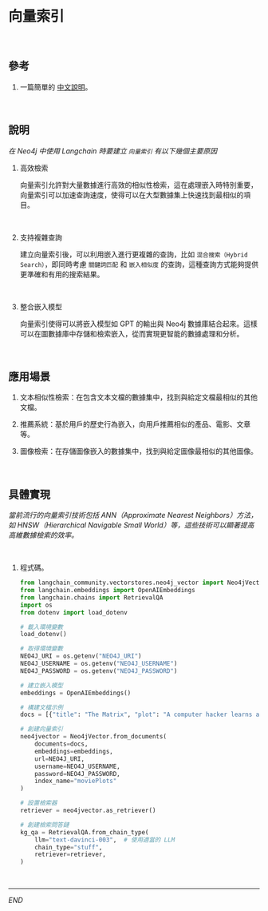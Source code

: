 # 向量索引

<br>

## 參考

1. 一篇簡單的 [中文說明](https://blog.csdn.net/weixin_44740505/article/details/134326049)。

<br>

## 說明

_在 Neo4j 中使用 Langchain 時要建立 `向量索引` 有以下幾個主要原因_

1. 高效檢索

    向量索引允許對大量數據進行高效的相似性檢索，這在處理嵌入時特別重要，向量索引可以加速查詢速度，使得可以在大型數據集上快速找到最相似的項目。

<br>

2. 支持複雜查詢

    建立向量索引後，可以利用嵌入進行更複雜的查詢，比如 `混合搜索（Hybrid Search）`，即同時考慮 `關鍵詞匹配` 和 `嵌入相似度` 的查詢，這種查詢方式能夠提供更準確和有用的搜索結果。

<br>

3.  整合嵌入模型

    向量索引使得可以將嵌入模型如 GPT 的輸出與 Neo4j 數據庫結合起來。這樣可以在圖數據庫中存儲和檢索嵌入，從而實現更智能的數據處理和分析。

<br>

## 應用場景

1. 文本相似性檢索：在包含文本文檔的數據集中，找到與給定文檔最相似的其他文檔。

2. 推薦系統：基於用戶的歷史行為嵌入，向用戶推薦相似的產品、電影、文章等。

3. 圖像檢索：在存儲圖像嵌入的數據集中，找到與給定圖像最相似的其他圖像。

<br>

## 具體實現

_當前流行的向量索引技術包括 ANN（Approximate Nearest Neighbors）方法，如 HNSW（Hierarchical Navigable Small World）等，這些技術可以顯著提高高維數據檢索的效率。_

<br>

1. 程式碼。

    ```python
    from langchain_community.vectorstores.neo4j_vector import Neo4jVector
    from langchain.embeddings import OpenAIEmbeddings
    from langchain.chains import RetrievalQA
    import os
    from dotenv import load_dotenv

    # 載入環境變數
    load_dotenv()

    # 取得環境變數
    NEO4J_URI = os.getenv("NEO4J_URI")
    NEO4J_USERNAME = os.getenv("NEO4J_USERNAME")
    NEO4J_PASSWORD = os.getenv("NEO4J_PASSWORD")

    # 建立嵌入模型
    embeddings = OpenAIEmbeddings()

    # 構建文檔示例
    docs = [{"title": "The Matrix", "plot": "A computer hacker learns about the true nature of his reality and his role in the war against its controllers."}]

    # 創建向量索引
    neo4jvector = Neo4jVector.from_documents(
        documents=docs,
        embeddings=embeddings,
        url=NEO4J_URI,
        username=NEO4J_USERNAME,
        password=NEO4J_PASSWORD,
        index_name="moviePlots"
    )

    # 設置檢索器
    retriever = neo4jvector.as_retriever()

    # 創建檢索問答鏈
    kg_qa = RetrievalQA.from_chain_type(
        llm="text-davinci-003",  # 使用適當的 LLM
        chain_type="stuff",
        retriever=retriever,
    )
    ```

<br>

___

_END_